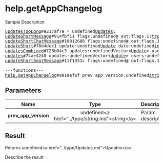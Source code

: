 # help.getAppChangelog

Sample Description

<pre>
<a href="../constructor/updatesTooLong">updatesTooLong</a>#e317af7e = undefined<a href="../type/Updates.md">Updates</a>;
<a href="../constructor/updateShortMessage">updateShortMessage</a>#914fbf11 flags:undefined<a href="../type/#.md">#</a> out:flags.1?<a href="../type/true.md">true</a> mentioned:flags.4?<a href="../type/true.md">true</a> media_unread:flags.5?<a href="../type/true.md">true</a> silent:flags.13?<a href="../type/true.md">true</a> id:undefined<a href="../type/int.md">int</a> user_id:undefined<a href="../type/int.md">int</a> message:undefined<a href="../type/string.md">string</a> pts:undefined<a href="../type/int.md">int</a> pts_count:undefined<a href="../type/int.md">int</a> date:undefined<a href="../type/int.md">int</a> fwd_from:flags.2?<a href="../type/MessageFwdHeader.md">MessageFwdHeader</a> via_bot_id:flags.11?<a href="../type/int.md">int</a> reply_to_msg_id:flags.3?<a href="../type/int.md">int</a> entities:flags.7?Vector&lt;<a href="../type/MessageEntity.md">MessageEntity</a>&gt; = undefined<a href="../type/Updates.md">Updates</a>;
<a href="../constructor/updateShortChatMessage">updateShortChatMessage</a>#16812688 flags:undefined<a href="../type/#.md">#</a> out:flags.1?<a href="../type/true.md">true</a> mentioned:flags.4?<a href="../type/true.md">true</a> media_unread:flags.5?<a href="../type/true.md">true</a> silent:flags.13?<a href="../type/true.md">true</a> id:undefined<a href="../type/int.md">int</a> from_id:undefined<a href="../type/int.md">int</a> chat_id:undefined<a href="../type/int.md">int</a> message:undefined<a href="../type/string.md">string</a> pts:undefined<a href="../type/int.md">int</a> pts_count:undefined<a href="../type/int.md">int</a> date:undefined<a href="../type/int.md">int</a> fwd_from:flags.2?<a href="../type/MessageFwdHeader.md">MessageFwdHeader</a> via_bot_id:flags.11?<a href="../type/int.md">int</a> reply_to_msg_id:flags.3?<a href="../type/int.md">int</a> entities:flags.7?Vector&lt;<a href="../type/MessageEntity.md">MessageEntity</a>&gt; = undefined<a href="../type/Updates.md">Updates</a>;
<a href="../constructor/updateShort">updateShort</a>#78d4dec1 update:undefined<a href="../type/Update.md">Update</a> date:undefined<a href="../type/int.md">int</a> = undefined<a href="../type/Updates.md">Updates</a>;
<a href="../constructor/updatesCombined">updatesCombined</a>#725b04c3 updates:undefinedVector&lt;<a href="../type/Update.md">Update</a>&gt; users:undefinedVector&lt;<a href="../type/User.md">User</a>&gt; chats:undefinedVector&lt;<a href="../type/Chat.md">Chat</a>&gt; date:undefined<a href="../type/int.md">int</a> seq_start:undefined<a href="../type/int.md">int</a> seq:undefined<a href="../type/int.md">int</a> = undefined<a href="../type/Updates.md">Updates</a>;
<a href="../constructor/updates">updates</a>#74ae4240 updates:undefinedVector&lt;<a href="../type/Update.md">Update</a>&gt; users:undefinedVector&lt;<a href="../type/User.md">User</a>&gt; chats:undefinedVector&lt;<a href="../type/Chat.md">Chat</a>&gt; date:undefined<a href="../type/int.md">int</a> seq:undefined<a href="../type/int.md">int</a> = undefined<a href="../type/Updates.md">Updates</a>;
<a href="../constructor/updateShortSentMessage">updateShortSentMessage</a>#11f1331c flags:undefined<a href="../type/#.md">#</a> out:flags.1?<a href="../type/true.md">true</a> id:undefined<a href="../type/int.md">int</a> pts:undefined<a href="../type/int.md">int</a> pts_count:undefined<a href="../type/int.md">int</a> date:undefined<a href="../type/int.md">int</a> media:flags.9?<a href="../type/MessageMedia.md">MessageMedia</a> entities:flags.7?Vector&lt;<a href="../type/MessageEntity.md">MessageEntity</a>&gt; = undefined<a href="../type/Updates.md">Updates</a>;

---functions---
<a href="../method/help.getAppChangelog.md">help.getAppChangelog</a>#9010ef6f prev_app_version:undefined<a href="../type/string.md">string</a> = undefined<a href="../type/Updates.md">Updates</a>;
</pre>

## Parameters

| Name | Type | Description |
|------|:----:|-------------|
| **prev_app_version** | undefined&lt;a href=&#34;../type/string.md&#34;&gt;string&lt;/a&gt; | Param description |

## Result

Returns undefined&lt;a href=&#34;../type/Updates.md&#34;&gt;Updates&lt;/a&gt;

Describe the result

